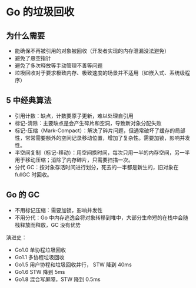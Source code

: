 # Go 的垃圾回收

## 为什么需要

- 能确保不再被引用的对象被回收（开发者实现的内存泄漏没法避免）
- 避免了悬空指针
- 避免了多次释放等手动管理不善等问题
- 垃圾回收对于要求极致内存、极致速度的场景并不适用（如嵌入式、系统级程序）

## 5 中经典算法

- 引用计数：缺点，计数要原子更新，难以处理自引用
- 标记-清除：主要缺点是会产生碎片和空洞，导致新对象分配失败
- 标记-压缩（Mark-Compact）：解决了碎片问题，但通常破坏了缓存的局部性，常常需要额外的空间记录移动位置，增加了复杂性。需要加锁，影响并发性。
- 半空间复制（标记-移动）：用空间换时间，每次只用一半的内存空间，另一半用于移动压缩；消除了内存碎片，只需要扫描一次。
- 分代 GC：按对象存活时间进行划分，死去的一半都是新生的，旧对象在 fullGC 时回收。

## Go 的 GC

- 不用标记压缩：需要加锁，影响并发性
- 不用分代：Go 中内存逃逸会将对象转移到堆中，大部分生命短的在栈中会随栈释放而释放，GC 没有优势

演进史：

- Go1.0 单协程垃圾回收
- Go1.1 多协程垃圾回收
- Go1.5 用户协程和垃圾回收并行， STW 降到 40ms
- Go1.6 STW 降到 5ms
- Go1.8 混合写屏障，STW 降到 0.5ms
